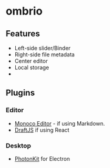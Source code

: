 # ombrio

## Features

* Left-side slider/Binder
* Right-side file metadata
* Center editor
* Local storage
* 

## Plugins

### Editor
* [Monoco Editor](https://microsoft.github.io/monaco-editor/index.html) - if using Markdown.
* [DraftJS](https://draftjs.org/) if using React

### Desktop

* [PhotonKit](http://photonkit.com/) for Electron
